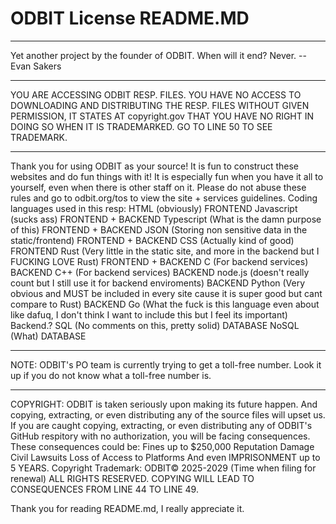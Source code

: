 # ODBIT License README.MD

----------------------------------------------

Yet another project by the founder of ODBIT. When will it end? Never.
-- Evan Sakers

----------------------------------------------

YOU ARE ACCESSING ODBIT RESP. FILES. YOU HAVE NO ACCESS TO DOWNLOADING AND DISTRIBUTING THE RESP. FILES WITHOUT GIVEN PERMISSION, IT STATES AT copyright.gov THAT YOU HAVE NO RIGHT
IN DOING SO WHEN IT IS TRADEMARKED. GO TO LINE 50 TO SEE TRADEMARK.

___________________________________________________________________________________________________________________________________________________________________________________

Thank you for using ODBIT as your source! 
It is fun to construct these websites and do fun things with it!
It is especially fun when you have it all to yourself, even when there is other staff on it.
Please do not abuse these rules and go to odbit.org/tos to view the site + services guidelines.
Coding languages used in this resp:
HTML (obviously) FRONTEND
Javascript (sucks ass) FRONTEND + BACKEND
Typescript (What is the damn purpose of this) FRONTEND + BACKEND
JSON (Storing non sensitive data in the static/frontend) FRONTEND + BACKEND
CSS (Actually kind of good) FRONTEND
Rust (Very little in the static site, and more in the backend but I FUCKING LOVE Rust) FRONTEND + BACKEND
C (For backend services) BACKEND
C++ (For backend services) BACKEND
node.js (doesn't really count but I still use it for backend enviroments) BACKEND
Python (Very obvious and MUST be included in every site cause it is super good but cant compare to Rust) BACKEND
Go (What the fuck is this language even about like dafuq, I don't think I want to include this but I feel its important) Backend.?
SQL (No comments on this, pretty solid) DATABASE
NoSQL (What) DATABASE

___________________________________________________________________________________________________________________________________________________________________________________

NOTE:
ODBIT's PO team is currently trying to get a toll-free number. Look it up if you do not know what a toll-free number is.
___________________________________________________________________________________________________________________________________________________________________________________

COPYRIGHT:
ODBIT is taken seriously upon making its future happen.
And copying, extracting, or even distributing any of the source files will upset us.
If you are caught copying, extracting, or even distributing any of ODBIT's GitHub respitory with no authorization, you will be facing consequences.
These consequences could be:
Fines up to $250,000
Reputation Damage
Civil Lawsuits
Loss of Access to Platforms
And even IMPRISONMENT up to 5 YEARS.
Copyright Trademark: ODBIT© 2025-2029 (Time when filing for renewal) ALL RIGHTS RESERVED. COPYING WILL LEAD TO CONSEQUENCES FROM LINE 44 TO LINE 49.


Thank you for reading README.md, I really appreciate it.
